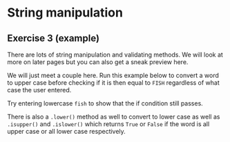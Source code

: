 # String manipulation
## Exercise 3 (example)

There are lots of string manipulation and validating methods. We will look at more on later pages but you can also get a sneak preview here.

We will just meet a couple here. Run this example below to convert a word to upper case before checking if it is then equal to `FISH` regardless of what case the user entered.

Try entering lowercase `fish` to show that the if condition still passes.

There is also a `.lower()` method as well to convert to lower case as well as `.isupper()` and `.islower()` which returns `True` or `False` if the word is all upper case or all lower case respectively.